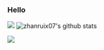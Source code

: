 ### Hello

[![](https://activity-graph.herokuapp.com/graph?username=zhanruix07&theme=dracula)](https://github.com/ashutosh00710/github-readme-activity-graph)
![zhanruix07's github stats](https://github-readme-stats.vercel.app/api?username=zhanruix07&show_icons=true&theme=vue)


![](https://github-readme-stats.vercel.app/api/top-langs/?username=zhanruix07&layout=compact&langs_count=6)




